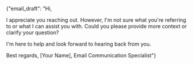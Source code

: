 {"email_draft": "Hi, 

I appreciate you reaching out. However, I'm not sure what you're referring to or what I can assist you with. Could you please provide more context or clarify your question? 

I'm here to help and look forward to hearing back from you.

Best regards,
[Your Name], Email Communication Specialist"}